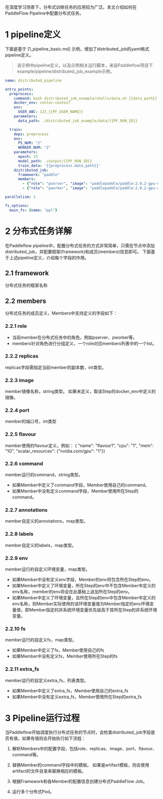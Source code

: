 在深度学习场景下，分布式训练任务的应用较为广泛。本文介绍如何在PaddleFlow Pipeline中配置分布式任务。
# 1 pipeline定义
下面是基于 [1_pipeline_basic.md] 示例，增加了distributed_job的yaml格式pipeline定义。
> 该示例中pipeline定义，以及示例相关运行脚本，来自Paddleflow项目下example/pipeline/distributed_job_example示例。


```yaml
name: distributed_pipeline

entry_points:
  preprocess:
    command: bash distributed_job_example/shells/data.sh {{data_path}}
    docker_env: centos:centos7
    env:
      USER_ABC: 123_{{PF_USER_NAME}}
    parameters:
      data_path: ./distributed_job_example/data/{{PF_RUN_ID}}

  train:
    deps: preprocess
    env:
      PS_NUM: "2"
      WORKER_NUM: "2"
    parameters:
      epoch: 15
      model_path: ./output/{{PF_RUN_ID}}
      train_data: '{{preprocess.data_path}}'
    distributed_job:
      framework: "paddle"
      members:
        - {"role": "pserver", "image": "paddlepaddle/paddle:2.0.2-gpu-cuda10.1-cudnn7", "command": "sleep 30; echo ps {{epoch}} {{train_data}} {{model_path}}", "replicas": 2, "flavour": { "name": "flavour1" } }
        - {"role": "pworker", "image": "paddlepaddle/paddle:2.0.2-gpu-cuda10.1-cudnn7", "command": "sleep 30; echo worker {{epoch}} {{train_data}} {{model_path}}", "replicas": 2, "flavour": { "name": "flavour1" } }

parallelism: 1

fs_options:
  main_fs: {name: "ppl"}
```

# 2 分布式任务详解
在Paddleflow pipeline中，配置分布式任务的方式非常简单，只需在节点中添加distributed_job，并配置框架(framework)和成员(members)信息即可。
下面基于上述pipeline定义，介绍每个字段的作用。

## 2.1 framework
分布式任务的框架名称

## 2.2 members
分布式任务的成员定义，Members中支持定义的字段如下：

### 2.2.1 role
- 当前member在分布式任务中的角色，例如pserver、pworker等。
- members针对角色进行分组定义，一个role对应members列表中的一个list。

### 2.2.2 replicas
replicas字段需指定当前member的副本数，int类型。

### 2.2.3 image 
member镜像名称，string类型。
如果未定义，取该Step的docker_env中定义的镜像。

### 2.2.4 port 
member的端口号，int类型

### 2.2.5 flavour
member使用的flavour定义，例如： { "name": "flavour1", "cpu": "1", "mem": "1G", "scalar_resources": {"nvidia.com/gpu": "1"}}

### 2.2.6 command
member运行的command，string类型。
- 如果Member中定义了command字段，Member使用自己的command。
- 如果Member中没有定义command字段，Member使用所在Step的command。

### 2.2.7 annotations
member自定义的annotations，map类型。

### 2.2.8 labels
member自定义的labels，map类型。

### 2.2.9 env
member运行的自定义环境变量，map类型。
- 如果Member中没有定义env字段，Member的env将包含所在Step的env。
- 如果Member中定义了环境变量，所在Step的env中不包含Member中定义的env名称，member的env将会在此基础上追加所在Step的env。
- 如果Member中定义了环境变量，且所在Step的env中包含Member中定义的env名称，则Member实际使用的该环境变量值为Member指定的env环境变量值，即Member指定的非系统环境变量优先级高于其所在Step的非系统环境变量。

### 2.2.10 fs
member运行的自定义fs，map类型。
- 如果Member中定义了fs，Member使用自己的fs
- 如果Member中没有定义fs，Member使用所在Step的fs

### 2.2.11 extra_fs
member运行的自定义extra_fs，列表类型。
- 如果Member中定义了extra_fs，Member使用自己的extra_fs
- 如果Member中没有定义extra_fs，Member使用所在Step的extra_fs

# 3 Pipeline运行过程
当Paddleflow开始调度执行分布式任务的节点时，会检查distributed_job字段是否有值，如果有值则会开始执行如下流程：

1. 解析Members中的配置字段，包括role、replicas、image、port、flavour、command等。

2. 替换Member的command字段中的模板。 如果是artifact模板，则会使用artifact的文件目录来替换相应的模板。

3. 根据Framework和各Member的配置信息创建分布式PaddleFlow Job。

4. 运行多个分布式Pod。